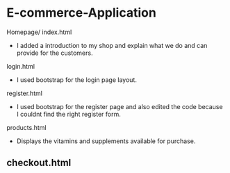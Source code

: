# E-commerce-Application


Homepage/ index.html
- I added a introduction to my shop and explain what we do and can provide for the customers.




login.html
- I used bootstrap for the login page layout.





register.html 
- I used bootstrap for the register page and also edited the code because I couldnt find the right register form.






products.html
- Displays the vitamins and supplements available for purchase.






checkout.html
-